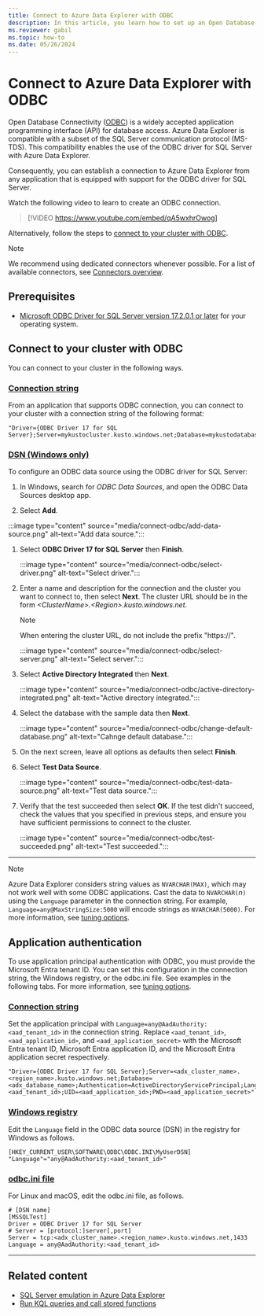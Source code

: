 ```yaml
---
title: Connect to Azure Data Explorer with ODBC
description: In this article, you learn how to set up an Open Database Connectivity (ODBC) connection to Azure Data Explorer.
ms.reviewer: gabil
ms.topic: how-to
ms.date: 05/26/2024
---
```


# Connect to Azure Data Explorer with ODBC

Open Database Connectivity ([ODBC](/sql/odbc/reference/odbc-overview)) is a widely accepted application programming interface (API) for database access. Azure Data Explorer is compatible with a subset of the SQL Server communication protocol (MS-TDS). This compatibility enables the use of the ODBC driver for SQL Server with Azure Data Explorer.

Consequently, you can establish a connection to Azure Data Explorer from any application that is equipped with support for the ODBC driver for SQL Server.

Watch the following video to learn to create an ODBC connection.

> [!VIDEO https://www.youtube.com/embed/qA5wxhrOwog]

Alternatively, follow the steps to [connect to your cluster with ODBC](#connect-to-your-cluster-with-odbc).

> [!NOTE]
> We recommend using dedicated connectors whenever possible. For a list of available connectors, see [Connectors overview](integrate-data-overview.md).

## Prerequisites

* [Microsoft ODBC Driver for SQL Server version 17.2.0.1 or later](/sql/connect/odbc/download-odbc-driver-for-sql-server) for your operating system.

## Connect to your cluster with ODBC

You can connect to your cluster in the following ways.

### [Connection string](#tab/connect-connection-string)

From an application that supports ODBC connection, you can connect to your cluster with a connection string of the following format:

```odbc
"Driver={ODBC Driver 17 for SQL Server};Server=mykustocluster.kusto.windows.net;Database=mykustodatabase;Authentication=ActiveDirectoryIntegrated"
```

### [DSN (Windows only)](#tab/connect-windows)

To configure an ODBC data source using the ODBC driver for SQL Server:

1. In Windows, search for *ODBC Data Sources*, and open the ODBC Data Sources desktop app.

1. Select **Add**.

:::image type="content" source="media/connect-odbc/add-data-source.png" alt-text="Add data source.":::

1. Select **ODBC Driver 17 for SQL Server** then **Finish**.

    :::image type="content" source="media/connect-odbc/select-driver.png" alt-text="Select driver.":::

1. Enter a name and description for the connection and the cluster you want to connect to, then select **Next**. The cluster URL should be in the form *\<ClusterName\>.\<Region\>.kusto.windows.net*.

    >[!NOTE]
    > When entering the cluster URL, do not include the prefix "https://".

    :::image type="content" source="media/connect-odbc/select-server.png" alt-text="Select server.":::

1. Select **Active Directory Integrated** then **Next**.

    :::image type="content" source="media/connect-odbc/active-directory-integrated.png" alt-text="Active directory integrated.":::

1. Select the database with the sample data then **Next**.

    :::image type="content" source="media/connect-odbc/change-default-database.png" alt-text="Cahnge default database.":::

1. On the next screen, leave all options as defaults then select **Finish**.

1. Select **Test Data Source**.

    :::image type="content" source="media/connect-odbc/test-data-source.png" alt-text="Test data source.":::

1. Verify that the test succeeded then select **OK**. If the test didn't succeed, check the values that you specified in previous steps, and ensure you have sufficient permissions to connect to the cluster.

    :::image type="content" source="media/connect-odbc/test-succeeded.png" alt-text="Test succeeded.":::

---

> [!NOTE]
> Azure Data Explorer considers string values as `NVARCHAR(MAX)`, which may not work well with some ODBC applications. Cast the data to `NVARCHAR(`*n*`)` using the `Language` parameter in the connection string. For example, `Language=any@MaxStringSize:5000` will encode strings as `NVARCHAR(5000)`. For more information, see [tuning options](sql-server-emulation-overview.md#tuning-options).

## Application authentication

To use application principal authentication with ODBC, you must provide the Microsoft Entra tenant ID. You can set this configuration in the connection string, the Windows registry, or the odbc.ini file. See examples in the following tabs. For more information, see [tuning options](sql-server-emulation-overview.md#tuning-options).

### [Connection string](#tab/connection-string)

Set the application principal with `Language=any@AadAuthority:<aad_tenant_id>` in the connection string. Replace `<aad_tenant_id>`, `<aad_application_id>`, and `<aad_application_secret>` with the Microsoft Entra tenant ID, Microsoft Entra application ID, and the Microsoft Entra application secret respectively.

```odbc
"Driver={ODBC Driver 17 for SQL Server};Server=<adx_cluster_name>.<region_name>.kusto.windows.net;Database=<adx_database_name>;Authentication=ActiveDirectoryServicePrincipal;Language=any@AadAuthority:<aad_tenant_id>;UID=<aad_application_id>;PWD=<aad_application_secret>"
```

### [Windows registry](#tab/windows-registry)

Edit the `Language` field in the ODBC data source (DSN) in the registry for Windows as follows.

```odbc
[HKEY_CURRENT_USER\SOFTWARE\ODBC\ODBC.INI\MyUserDSN]
"Language"="any@AadAuthority:<aad_tenant_id>"
```

### [odbc.ini file](#tab/odbcini-file)

For Linux and macOS, edit the odbc.ini file, as follows.

```odbc
# [DSN name]
[MSSQLTest]
Driver = ODBC Driver 17 for SQL Server
# Server = [protocol:]server[,port]
Server = tcp:<adx_cluster_name>.<region_name>.kusto.windows.net,1433
Language = any@AadAuthority:<aad_tenant_id>
```

---

## Related content

* [SQL Server emulation in Azure Data Explorer](sql-server-emulation-overview.md)
* [Run KQL queries and call stored functions](sql-kql-queries-and-stored-functions.md)
